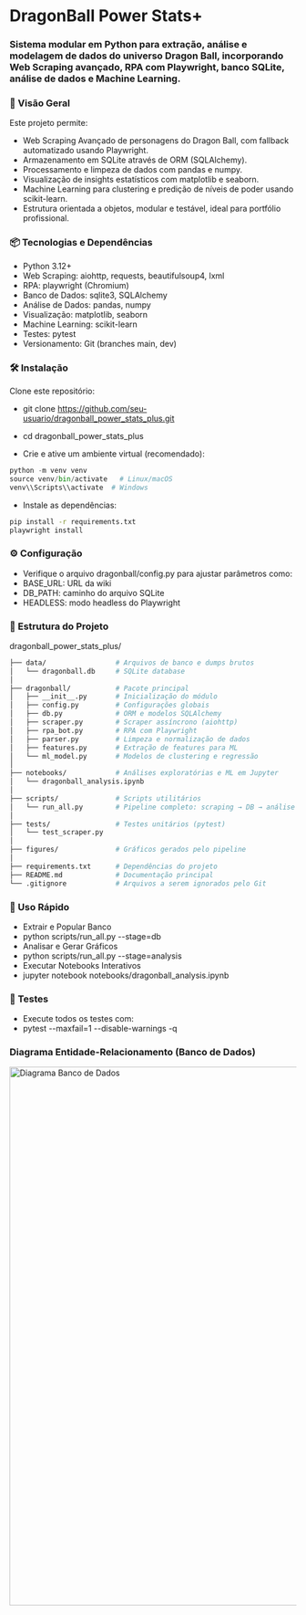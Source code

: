 # DragonBall Power Stats+

### Sistema modular em Python para extração, análise e modelagem de dados do universo Dragon Ball, incorporando Web Scraping avançado, RPA com Playwright, banco SQLite, análise de dados e Machine Learning.

### 🚀 Visão Geral

Este projeto permite:

- Web Scraping Avançado de personagens do Dragon Ball, com fallback automatizado usando Playwright.
- Armazenamento em SQLite através de ORM (SQLAlchemy).
- Processamento e limpeza de dados com pandas e numpy.
- Visualização de insights estatísticos com matplotlib e seaborn.
- Machine Learning para clustering e predição de níveis de poder usando scikit-learn.
- Estrutura orientada a objetos, modular e testável, ideal para portfólio profissional.

### 📦 Tecnologias e Dependências

- Python 3.12+
- Web Scraping: aiohttp, requests, beautifulsoup4, lxml
- RPA: playwright (Chromium)
- Banco de Dados: sqlite3, SQLAlchemy
- Análise de Dados: pandas, numpy
- Visualização: matplotlib, seaborn
- Machine Learning: scikit-learn
- Testes: pytest
- Versionamento: Git (branches main, dev)

### 🛠️ Instalação

Clone este repositório:

- git clone https://github.com/seu-usuario/dragonball_power_stats_plus.git

- cd dragonball_power_stats_plus

- Crie e ative um ambiente virtual (recomendado):

 ```python
python -m venv venv
source venv/bin/activate   # Linux/macOS
venv\\Scripts\\activate  # Windows
 ```

- Instale as dependências:
  
 ```bash
pip install -r requirements.txt
playwright install
 ```

### ⚙️ Configuração

- Verifique o arquivo dragonball/config.py para ajustar parâmetros como:
- BASE_URL: URL da wiki
- DB_PATH: caminho do arquivo SQLite
- HEADLESS: modo headless do Playwright

### 📁 Estrutura do Projeto

dragonball_power_stats_plus/
```bash
├── data/                 # Arquivos de banco e dumps brutos
│   └── dragonball.db     # SQLite database
│
├── dragonball/           # Pacote principal
│   ├── __init__.py       # Inicialização do módulo
│   ├── config.py         # Configurações globais
│   ├── db.py             # ORM e modelos SQLAlchemy
│   ├── scraper.py        # Scraper assíncrono (aiohttp)
│   ├── rpa_bot.py        # RPA com Playwright
│   ├── parser.py         # Limpeza e normalização de dados
│   ├── features.py       # Extração de features para ML
│   └── ml_model.py       # Modelos de clustering e regressão
│
├── notebooks/            # Análises exploratórias e ML em Jupyter
│   └── dragonball_analysis.ipynb
│
├── scripts/              # Scripts utilitários
│   └── run_all.py        # Pipeline completo: scraping → DB → análise
│
├── tests/                # Testes unitários (pytest)
│   └── test_scraper.py
│
├── figures/              # Gráficos gerados pelo pipeline
│
├── requirements.txt      # Dependências do projeto
├── README.md             # Documentação principal
└── .gitignore            # Arquivos a serem ignorados pelo Git 
```
### 🚀 Uso Rápido

- Extrair e Popular Banco
- python scripts/run_all.py --stage=db
- Analisar e Gerar Gráficos
- python scripts/run_all.py --stage=analysis
- Executar Notebooks Interativos
- jupyter notebook notebooks/dragonball_analysis.ipynb

### 🧪 Testes

- Execute todos os testes com:
- pytest --maxfail=1 --disable-warnings -q

### Diagrama Entidade-Relacionamento (Banco de Dados)

<img width="1769" height="944" alt="Diagrama Banco de Dados" src="https://github.com/user-attachments/assets/0263b809-1bd3-4fcb-b30c-0b4d3fccc512" />



